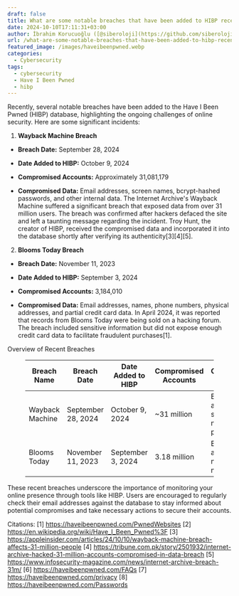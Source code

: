 ```yaml
---
draft: false
title: What are some notable breaches that have been added to HIBP recently?
date: 2024-10-10T17:11:31+03:00
author: İbrahim Korucuoğlu ([@siberoloji](https://github.com/siberoloji))
url: /what-are-some-notable-breaches-that-have-been-added-to-hibp-recently/
featured_image: /images/haveibeenpwned.webp
categories:
  - Cybersecurity
tags:
  - cybersecurity
  - Have I Been Pwned
  - hibp
---
```



Recently, several notable breaches have been added to the Have I Been Pwned (HIBP) database, highlighting the ongoing challenges of online security. Here are some significant incidents:



1. **Wayback Machine Breach**


* **Breach Date:** September 28, 2024

* **Date Added to HIBP:** October 9, 2024

* **Compromised Accounts:** Approximately 31,081,179

* **Compromised Data:** Email addresses, screen names, bcrypt-hashed passwords, and other internal data.
The Internet Archive's Wayback Machine suffered a significant breach that exposed data from over 31 million users. The breach was confirmed after hackers defaced the site and left a taunting message regarding the incident. Troy Hunt, the creator of HIBP, received the compromised data and incorporated it into the database shortly after verifying its authenticity[3][4][5].



2. **Blooms Today Breach**


* **Breach Date:** November 11, 2023

* **Date Added to HIBP:** September 3, 2024

* **Compromised Accounts:** 3,184,010

* **Compromised Data:** Email addresses, names, phone numbers, physical addresses, and partial credit card data.
In April 2024, it was reported that records from Blooms Today were being sold on a hacking forum. The breach included sensitive information but did not expose enough credit card data to facilitate fraudulent purchases[1].



Overview of Recent Breaches


<!-- wp:table -->
<figure class="wp-block-table"><table class="has-fixed-layout"><thead><tr><th>Breach Name</th><th>Breach Date</th><th>Date Added to HIBP</th><th>Compromised Accounts</th><th>Compromised Data</th></tr></thead><tbody><tr><td>Wayback Machine</td><td>September 28, 2024</td><td>October 9, 2024</td><td>~31 million</td><td>Email addresses, screen names, bcrypt passwords</td></tr><tr><td>Blooms Today</td><td>November 11, 2023</td><td>September 3, 2024</td><td>3.18 million</td><td>Email addresses, names, phone numbers</td></tr></tbody></table></figure>
<!-- /wp:table -->


These recent breaches underscore the importance of monitoring your online presence through tools like HIBP. Users are encouraged to regularly check their email addresses against the database to stay informed about potential compromises and take necessary actions to secure their accounts.



Citations: [1] https://haveibeenpwned.com/PwnedWebsites [2] https://en.wikipedia.org/wiki/Have_I_Been_Pwned%3F [3] https://appleinsider.com/articles/24/10/10/wayback-machine-breach-affects-31-million-people [4] https://tribune.com.pk/story/2501932/internet-archive-hacked-31-million-accounts-compromised-in-data-breach [5] https://www.infosecurity-magazine.com/news/internet-archive-breach-31m/ [6] https://haveibeenpwned.com/FAQs [7] https://haveibeenpwned.com/privacy [8] https://haveibeenpwned.com/Passwords
